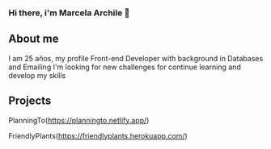 ### Hi there, i'm Marcela Archile 👋

<!--
**Ayline1695/marchile** is a ✨ _special_ ✨ repository because its `README.md` (this file) appears on your GitHub profile.

Here are some ideas to get you started:

- 🔭 I’m currently working on ...
- 🌱 I’m currently learning ...
- 👯 I’m looking to collaborate on ...
- 🤔 I’m looking for help with ...
- 💬 Ask me about ...
- 📫 How to reach me: ...
- 😄 Pronouns: ...
- ⚡ Fun fact: ...
-->
## About me

I am 25 años, my profile Front-end Developer with background in Databases and Emailing
I'm looking for new challenges for continue learning and develop my skills

## Projects

PlanningTo(https://planningto.netlify.app/)

FriendlyPlants(https://friendlyplants.herokuapp.com/)

